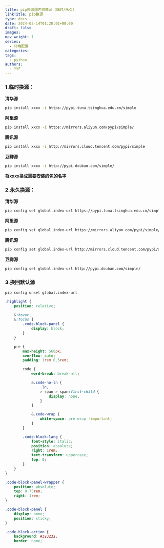```yaml
---
title: pip修改国内镜像源（临时/永久）
linkTitle: pip换源
type: docs
date: 2024-02-14T01:20:01+08:00
draft: false
images: 
nav_weight: 1
series:
  - 环境配置
categories: 
tags:
  - python
authors:
  - YYF
---
```


<!--more-->

### 1.临时换源：

**清华源**

```bash
pip install xxxx -i https://pypi.tuna.tsinghua.edu.cn/simple
```

**阿里源**

```bash
pip install xxxx -i https://mirrors.aliyun.com/pypi/simple/
```

**腾讯源**

```bash
pip install xxxx -i http://mirrors.cloud.tencent.com/pypi/simple
```

**豆瓣源**

```bash
pip install xxxx -i http://pypi.douban.com/simple/
```

**将xxxx换成需要安装的包的名字**

### 2.永久换源：

**清华源**

```bash
pip config set global.index-url https://pypi.tuna.tsinghua.edu.cn/simple
```

**阿里源**

```bash
pip config set global.index-url https://mirrors.aliyun.com/pypi/simple/
```

**腾讯源**

```bash
pip config set global.index-url http://mirrors.cloud.tencent.com/pypi/simple
```

**豆瓣源**

```bash
pip config set global.index-url http://pypi.douban.com/simple/
```

### 3.换回默认源

```bash
pip config unset global.index-url
```

```css
.highlight {
    position: relative;

    &:hover,
    &:focus {
        .code-block-panel {
            display: block;
        }
    }

    pre {
        max-height: 560px;
        overflow: auto;
        padding: 1rem 0.5rem;

        code {
            word-break: break-all;

            &.code-no-ln {
                .ln,
                > span > span:first-child {
                    display: none;
                }
            }

            &.code-wrap {
                white-space: pre-wrap !important;
            }
        }

        .code-block-lang {
            font-style: italic;
            position: absolute;
            right: 1rem;
            text-transform: uppercase;
            top: 0;
        }
    }
}

.code-block-panel-wrapper {
    position: absolute;
    top: 0.75rem;
    right: 1rem;
}

.code-block-panel {
    display: none;
    position: sticky;
}

.code-block-action {
    background: #323232;
    border: none;



```